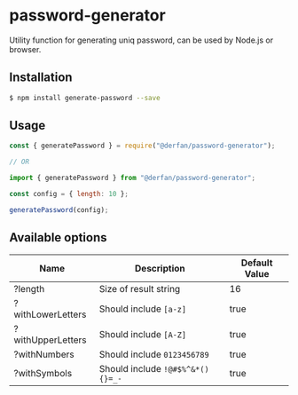 # password-generator

Utility function for generating uniq password, can be used by Node.js or browser.

## Installation

```bash
$ npm install generate-password --save
```

## Usage

```javascript
const { generatePassword } = require("@derfan/password-generator");

// OR

import { generatePassword } from "@derfan/password-generator";
```

```javascript
const config = { length: 10 };

generatePassword(config);
```

## Available options

| Name              | Description                      | Default Value |
| ----------------- | -------------------------------- | ------------- |
| ?length           | Size of result string            | 16            |
| ?withLowerLetters | Should include `[a-z]`           | true          |
| ?withUpperLetters | Should include `[A-Z]`           | true          |
| ?withNumbers      | Should include `0123456789`      | true          |
| ?withSymbols      | Should include `!@#$%^&*(){}=_-` | true          |
